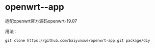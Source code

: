 # openwrt--app

适配openwrt官方源码openwrt-19.07

用法：

 `git clone https://github.com/baiyunxue/openwrt-app.git package/diy`

